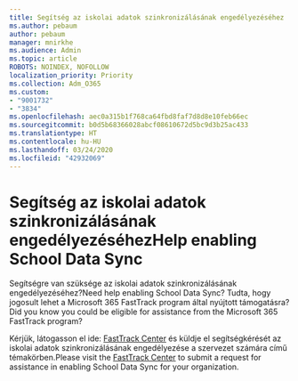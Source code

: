 ```yaml
---
title: Segítség az iskolai adatok szinkronizálásának engedélyezéséhez
ms.author: pebaum
author: pebaum
manager: mnirkhe
ms.audience: Admin
ms.topic: article
ROBOTS: NOINDEX, NOFOLLOW
localization_priority: Priority
ms.collection: Adm_O365
ms.custom:
- "9001732"
- "3834"
ms.openlocfilehash: aec0a315b1f768ca64fbd8faf7d8d8e10feb66ec
ms.sourcegitcommit: b0d5b68366028abcf08610672d5bc9d3b25ac433
ms.translationtype: HT
ms.contentlocale: hu-HU
ms.lasthandoff: 03/24/2020
ms.locfileid: "42932069"
---
```

# <a name="help-enabling-school-data-sync"></a><span data-ttu-id="20beb-102">Segítség az iskolai adatok szinkronizálásának engedélyezéséhez</span><span class="sxs-lookup"><span data-stu-id="20beb-102">Help enabling School Data Sync</span></span>

<span data-ttu-id="20beb-103">Segítségre van szüksége az iskolai adatok szinkronizálásának engedélyezéséhez?</span><span class="sxs-lookup"><span data-stu-id="20beb-103">Need help enabling School Data Sync?</span></span> <span data-ttu-id="20beb-104">Tudta, hogy jogosult lehet a Microsoft 365 FastTrack program által nyújtott támogatásra?</span><span class="sxs-lookup"><span data-stu-id="20beb-104">Did you know you could be eligible for assistance from the Microsoft 365 FastTrack program?</span></span>

<span data-ttu-id="20beb-105">Kérjük, látogasson el ide: [FastTrack Center](https://www.microsoft.com/fasttrack) és küldje el segítségkérését az iskolai adatok szinkronizálásának engedélyezése a szervezet számára című témakörben.</span><span class="sxs-lookup"><span data-stu-id="20beb-105">Please visit the [FastTrack Center](https://www.microsoft.com/fasttrack) to submit a request for assistance in enabling School Data Sync for your organization.</span></span>
